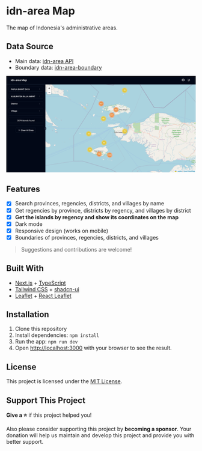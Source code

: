 # idn-area Map

The map of Indonesia's administrative areas.

## Data Source

- Main data: [idn-area API](https://github.com/fityannugroho/idn-area)
- Boundary data: [idn-area-boundary](https://github.com/fityannugroho/idn-area-boundary)

[![screenshot](public/screenshot.png)](https://idn-area-map.vercel.app)

## Features

- [x] Search provinces, regencies, districts, and villages by name
- [x] Get regencies by province, districts by regency, and villages by district
- [x] **Get the islands by regency and show its coordinates on the map**
- [x] Dark mode
- [x] Responsive design (works on mobile)
- [x] Boundaries of provinces, regencies, districts, and villages

> Suggestions and contributions are welcome!

## Built With

- [Next.js](https://nextjs.org) + [TypeScript](https://www.typescriptlang.org)
- [Tailwind CSS](https://tailwindcss.com) + [shadcn-ui](https://shadcn-ui.vercel.app)
- [Leaflet](https://leafletjs.com) + [React Leaflet](https://react-leaflet.js.org)

## Installation

1. Clone this repository
1. Install dependencies: `npm install`
1. Run the app: `npm run dev`
1. Open [http://localhost:3000](http://localhost:3000) with your browser to see the result.

## License

This project is licensed under the [MIT License](LICENSE).

## Support This Project

**Give a ⭐️** if this project helped you!

Also please consider supporting this project by **becoming a sponsor**. Your donation will help us maintain and develop this project and provide you with better support.

